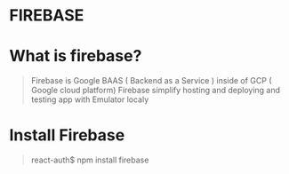 # FIREBASE

# What is firebase?
> Firebase is Google BAAS ( Backend as a Service ) inside of GCP ( Google cloud platform)
> Firebase simplify hosting and deploying and testing app with Emulator localy

# Install Firebase
> react-auth$ npm install firebase

